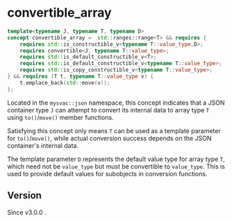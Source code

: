 # **convertible_array**

```cpp
template<typename J, typename T, typename D>
concept convertible_array =  std::ranges::range<T> && requires {
    requires std::is_constructible_v<typename T::value_type,D>;
    requires convertible<J, typename T::value_type>;
    requires std::is_default_constructible_v<T>;
    requires std::is_default_constructible_v<typename T::value_type>;
    requires std::is_copy_constructible_v<typename T::value_type>;
} && requires (T t, typename T::value_type v) {
    t.emplace_back(std::move(v));
};
```

Located in the `mysvac::json` namespace, this concept indicates that a JSON container type `J` can attempt to convert its internal data to array type `T` using `to()`/`move()` member functions.

Satisfying this concept only means `T` can be used as a template parameter for `to()`/`move()`, while actual conversion success depends on the JSON container's internal data.

The template parameter `D` represents the default value type for array type `T`, which need not be `value_type` but must be convertible to `value_type`.
This is used to provide default values for subobjects in conversion functions.

## Version

Since v3.0.0 .





